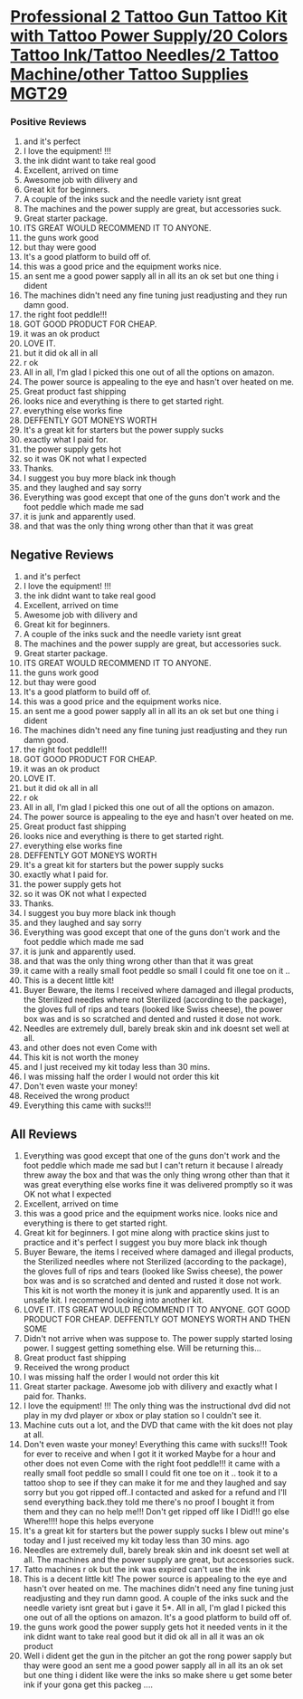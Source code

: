# [Professional 2 Tattoo Gun Tattoo Kit with Tattoo Power Supply/20 Colors Tattoo Ink/Tattoo Needles/2 Tattoo Machine/other Tattoo Supplies MGT29](https://products.checkmycream.com/products/Professional-2-Tattoo-Gun-Tattoo-Kit-with-Tattoo-Power-Supply20-Colors-Tattoo-InkTattoo-Needles2-Tattoo-Machineother-Tattoo-Supplies-MGT29.html)

### Positive Reviews

<ol>
      <li>and it&#x27;s perfect</li>
      <li>I love the equipment! !!!</li>
      <li>the ink didnt want to take real good</li>
      <li>Excellent, arrived on time</li>
      <li>Awesome job with dilivery and</li>
      <li>Great kit for beginners.</li>
      <li>A couple of the inks suck and the needle variety isnt great</li>
      <li>The machines and the power supply are great, but accessories suck.</li>
      <li>Great starter package.</li>
      <li>ITS GREAT WOULD RECOMMEND IT TO ANYONE.</li>
      <li>the guns work good</li>
      <li>but thay were good</li>
      <li>It&#x27;s a good platform to build off of.</li>
      <li>this was a good price and the equipment works nice.</li>
      <li>an sent me a good power sapply all in all its an ok set but one thing i dident</li>
      <li>The machines didn&#x27;t need any fine tuning just readjusting and they run damn good.</li>
      <li>the right foot peddle!!!</li>
      <li>GOT GOOD PRODUCT FOR CHEAP.</li>
      <li>it was an ok product</li>
      <li>LOVE IT.</li>
      <li>but it did ok all in all</li>
      <li>r ok</li>
      <li>All in all, I&#x27;m glad I picked this one out of all the options on amazon.</li>
      <li>The power source is appealing to the eye and hasn&#x27;t over heated on me.</li>
      <li>Great product fast shipping</li>
      <li>looks nice and everything is there to get started right.</li>
      <li>everything else works fine</li>
      <li>DEFFENTLY GOT MONEYS WORTH</li>
      <li>It&#x27;s a great kit for starters  but the power supply sucks</li>
      <li>exactly what I paid for.</li>
      <li>the power supply gets hot</li>
      <li>so it was OK not what I expected</li>
      <li>Thanks.</li>
      <li>I suggest you buy more black ink though</li>
      <li>and they laughed and say sorry</li>
      <li>Everything was good except that one of the guns don&#x27;t work and the foot peddle which made me sad</li>
      <li>it is junk and apparently used.</li>
      <li>and that was the only thing wrong other than that it was great</li>
</ol>


<h2>Negative Reviews</h2>
<ol>
<li> and it&#x27;s perfect</li>
<li> I love the equipment! !!!</li>
<li> the ink didnt want to take real good</li>
<li> Excellent, arrived on time</li>
<li> Awesome job with dilivery and</li>
<li> Great kit for beginners.</li>
<li> A couple of the inks suck and the needle variety isnt great</li>
<li> The machines and the power supply are great, but accessories suck.</li>
<li> Great starter package.</li>
<li> ITS GREAT WOULD RECOMMEND IT TO ANYONE.</li>
<li> the guns work good</li>
<li> but thay were good</li>
<li> It&#x27;s a good platform to build off of.</li>
<li> this was a good price and the equipment works nice.</li>
<li> an sent me a good power sapply all in all its an ok set but one thing i dident</li>
<li> The machines didn&#x27;t need any fine tuning just readjusting and they run damn good.</li>
<li> the right foot peddle!!!</li>
<li> GOT GOOD PRODUCT FOR CHEAP.</li>
<li> it was an ok product</li>
<li> LOVE IT.</li>
<li> but it did ok all in all</li>
<li> r ok</li>
<li> All in all, I&#x27;m glad I picked this one out of all the options on amazon.</li>
<li> The power source is appealing to the eye and hasn&#x27;t over heated on me.</li>
<li> Great product fast shipping</li>
<li> looks nice and everything is there to get started right.</li>
<li> everything else works fine</li>
<li> DEFFENTLY GOT MONEYS WORTH</li>
<li> It&#x27;s a great kit for starters  but the power supply sucks</li>
<li> exactly what I paid for.</li>
<li> the power supply gets hot</li>
<li> so it was OK not what I expected</li>
<li> Thanks.</li>
<li> I suggest you buy more black ink though</li>
<li> and they laughed and say sorry</li>
<li> Everything was good except that one of the guns don&#x27;t work and the foot peddle which made me sad</li>
<li> it is junk and apparently used.</li>
<li> and that was the only thing wrong other than that it was great</li>
<li> it came with a  really small foot peddle so small I could fit one toe on it ..</li>
<li> This is a decent little kit!</li>
<li> Buyer Beware, the items I received where damaged and illegal products, the Sterilized needles where not Sterilized (according to the package), the gloves full of rips and tears (looked like Swiss cheese), the power box was and is so scratched and dented and rusted it dose not work.</li>
<li> Needles are extremely dull, barely break skin and ink doesnt set well at all.</li>
<li> and other does not even Come with</li>
<li> This kit is not worth the money</li>
<li> and I just received  my kit today less than 30 mins.</li>
<li> I was missing half the order I would not order this kit</li>
<li> Don&#x27;t even waste your money!</li>
<li> Received the wrong product</li>
<li> Everything this came with sucks!!!  </li>
</ol>

<h2>All Reviews</h2>

<ol>
    <li> Everything was good except that one of the guns don&#x27;t work and the foot peddle which made me sad but I can&#x27;t return it because I already threw away the box and that was the only thing wrong other than that it was great everything else works fine it was delivered promptly so it was OK not what I expected</li>
    <li> Excellent, arrived on time</li>
    <li> this was a good price and the equipment works nice. looks nice and everything is there to get started right.</li>
    <li> Great kit for beginners. I got mine along with practice skins just to practice and it&#x27;s perfect I suggest you buy more black ink though</li>
    <li> Buyer Beware, the items I received where damaged and illegal products, the Sterilized needles where not Sterilized (according to the package), the gloves full of rips and tears (looked like Swiss cheese), the power box was and is so scratched and dented and rusted it dose not work. This kit is not worth the money it is junk and apparently used. It is an unsafe kit. I recommend looking into another kit.</li>
    <li> LOVE IT. ITS GREAT WOULD RECOMMEND IT TO ANYONE. GOT GOOD PRODUCT FOR CHEAP. DEFFENTLY GOT MONEYS WORTH AND THEN SOME</li>
    <li> Didn&#x27;t not arrive when was suppose to. The power supply started losing power. I suggest getting something else. Will be returning this...</li>
    <li> Great product fast shipping</li>
    <li> Received the wrong product</li>
    <li> I was missing half the order I would not order this kit</li>
    <li> Great starter package. Awesome job with dilivery and exactly what I paid for. Thanks.</li>
    <li> I love the equipment! !!! The only thing was the instructional dvd did not play in my dvd player or xbox or play station so I couldn&#x27;t see it.</li>
    <li> Machine cuts out a lot, and the DVD that came with the kit does not play at all.</li>
    <li> Don&#x27;t even waste your money! Everything this came with sucks!!!  Took for ever to receive and when I got it it worked Maybe for a hour and other does not even Come with the right foot peddle!!! it came with a  really small foot peddle so small I could fit one toe on it .. took it to a tattoo shop to see if they can make it for me and they laughed and say sorry but you got ripped off..I contacted and asked for a refund and I&#x27;ll send everything back.they told me there&#x27;s no proof I bought it from them and they can no help me!!! Don&#x27;t get ripped off like I Did!!! go else Where!!!! hope this helps everyone</li>
    <li> It&#x27;s a great kit for starters  but the power supply sucks I blew out mine&#x27;s today and I just received  my kit today less than 30 mins. ago</li>
    <li> Needles are extremely dull, barely break skin and ink doesnt set well at all. The machines and the power supply are great, but accessories suck.</li>
    <li> Tatto machines r ok but the ink was expired can&#x27;t use the ink</li>
    <li> This is a decent little kit! The power source is appealing to the eye and hasn&#x27;t over heated on me. The machines didn&#x27;t need any fine tuning just readjusting and they run damn good. A couple of the inks suck and the needle variety isnt great but i gave it 5*. All in all, I&#x27;m glad I picked this one out of all the options on amazon. It&#x27;s a good platform to build off of.</li>
    <li> the guns work good the power supply gets hot it needed vents in it the ink didnt want to take real good but it did ok all in all it was an ok product</li>
    <li> Well i dident get the gun in the pitcher an got the rong power sapply but thay were good an sent me a good power sapply all in all its an ok set but one thing i dident like were the inks so make shere u get some beter ink if your gona get this packeg ....</li>
</ol>




